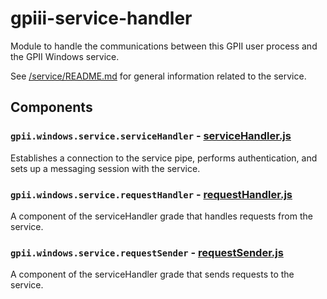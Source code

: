 # gpiii-service-handler

Module to handle the communications between this GPII user process and the GPII Windows service.

See [/service/README.md](../../../gpii-service/README.md) for general information related to the service.

## Components

### `gpii.windows.service.serviceHandler` - [serviceHandler.js](src/serviceHandler.js)

Establishes a connection to the service pipe, performs authentication, and sets up a messaging session with the service.

### `gpii.windows.service.requestHandler` - [requestHandler.js](src/requestHandler.js)

A component of the serviceHandler grade that handles requests from the service.

### `gpii.windows.service.requestSender` - [requestSender.js](src/requestSender.js)

A component of the serviceHandler grade that sends requests to the service.
